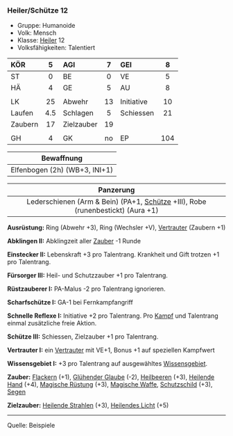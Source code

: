 ### Heiler/Schütze 12

- Gruppe: Humanoide
- Volk: Mensch
- Klasse: [Heiler](../../grw/charaktere-klasse-heiler.md) 12
- Volksfähigkeiten: Talentiert

| KÖR     |  5  | AGI        |  7  | GEI        |  8  |
| :------ | :-: | :--------- | :-: | :--------- | :-: |
| ST      |  0  | BE         |  0  | VE         |  5  |
| HÄ      |  4  | GE         |  5  | AU         |  8  |
|         |     |            |     |            |     |
| LK      | 25  | Abwehr     | 13  | Initiative | 10  |
| Laufen  | 4.5 | Schlagen   |  5  | Schiessen  | 21  |
| Zaubern | 17  | Zielzauber | 19  |            |     |
|         |     |            |     |            |     |
| GH      |  4  | GK         | no  | EP         | 104 |

|          Bewaffnung           |
| :---------------------------: |
| Elfenbogen (2h) (WB+3, INI+1) |

|                                    Panzerung                                    |
| :-----------------------------------------------------------------------------: |
| Lederschienen (Arm & Bein) (PA+1, [Schütze](../../grw/talente/schuetze.md) +III), Robe (runenbestickt) (Aura +1) |

**Ausrüstung:** Ring (Abwehr +3), Ring (Wechsler +V), [Vertrauter](../../grw/talente/vertrauter.md) (Zaubern +1)

**Abklingen II:** Abklingzeit aller [Zauber](../../fanwerk/zauber/zauber.md) -1 Runde

**Einstecker II:** Lebenskraft +3 pro Talentrang. Krankheit und Gift trotzen +1 pro Talentrang.

**Fürsorger III:** Heil- und Schutzzauber +1 pro Talentrang.

**Rüstzauberer I:** PA-Malus -2 pro Talentrang ignorieren.

**Scharfschütze I:** GA-1 bei Fernkampfangriff

**Schnelle Reflexe I:** Initiative +2 pro Talentrang. Pro [Kampf](../../grw/regeln-kampf.md) und Talentrang einmal zusätzliche freie Aktion.

**Schütze III:** Schiessen, Zielzauber +1 pro Talentrang.

**Vertrauter I:** ein [Vertrauter](../../grw/talente/vertrauter.md) mit VE+1, Bonus +1 auf speziellen Kampfwert

**Wissensgebiet I:** +3 pro Talentrang auf ausgewähltes [Wissensgebiet](../../grw/talente/wissensgebiet.md).

**Zauber:** [Flackern](../../grw/zauber/flackern.md) (+1), [Glühender Glaube](../../grw/zauber/gluehender-glaube.md) (-2), [Heilbeeren](../../grw/zauber/heilbeeren.md) (+3), [Heilende Hand](../../grw/zauber/heilende-hand.md) (+4), [Magische Rüstung](../../grw/zauber/magische-ruestung.md) (+3), [Magische Waffe](../../grw/zauber/magische-waffe.md), [Schutzschild](../../grw/zauber/schutzschild.md) (+3), [Segen](../../grw/zauber/segen.md)

**Zielzauber:** [Heilende Strahlen](../../grw/zauber/heilende-strahlen.md) (+3), [Heilendes Licht](../../grw/zauber/heilendes-licht.md) (+5)

---

Quelle: Beispiele
